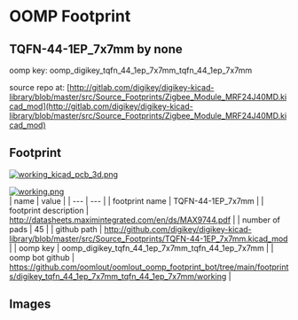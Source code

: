 # OOMP Footprint  
## TQFN-44-1EP_7x7mm  by none  
  
oomp key: oomp_digikey_tqfn_44_1ep_7x7mm_tqfn_44_1ep_7x7mm  
  
source repo at: [http://gitlab.com/digikey/digikey-kicad-library/blob/master/src/Source_Footprints/Zigbee_Module_MRF24J40MD.kicad_mod](http://gitlab.com/digikey/digikey-kicad-library/blob/master/src/Source_Footprints/Zigbee_Module_MRF24J40MD.kicad_mod)  
## Footprint  
  
[![working_kicad_pcb_3d.png](working_kicad_pcb_3d_600.png)](working_kicad_pcb_3d.png)  
  
[![working.png](working_600.png)](working.png)  
| name | value | 
| --- | --- | 
| footprint name | TQFN-44-1EP_7x7mm | 
| footprint description | http://datasheets.maximintegrated.com/en/ds/MAX9744.pdf | 
| number of pads | 45 | 
| github path | http://github.com/digikey/digikey-kicad-library/blob/master/src/Source_Footprints/TQFN-44-1EP_7x7mm.kicad_mod | 
| oomp key | oomp_digikey_tqfn_44_1ep_7x7mm_tqfn_44_1ep_7x7mm | 
| oomp bot github | https://github.com/oomlout/oomlout_oomp_footprint_bot/tree/main/footprints/digikey_tqfn_44_1ep_7x7mm_tqfn_44_1ep_7x7mm/working | 
## Images  
